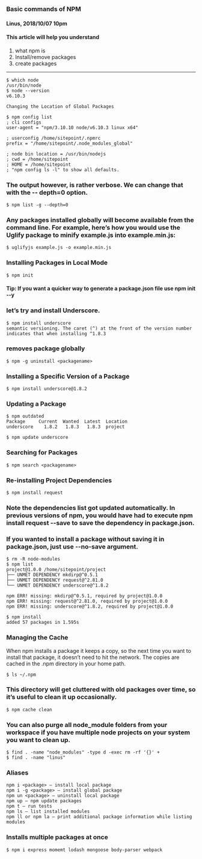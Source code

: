 ### Basic commands of NPM
#### Linus, 2018/10/07 10pm
#### This article will help you understand
1. what npm is
2. Install/remove packages
3. create packages

---

```
$ which node
/usr/bin/node
$ node --version
v6.10.3

Changing the Location of Global Packages

$ npm config list
; cli configs
user-agent = "npm/3.10.10 node/v6.10.3 linux x64"

; userconfig /home/sitepoint/.npmrc
prefix = "/home/sitepoint/.node_modules_global"

; node bin location = /usr/bin/nodejs
; cwd = /home/sitepoint
; HOME = /home/sitepoint
; "npm config ls -l" to show all defaults.
```


### The output however, is rather verbose. We can change that with the -- depth=0 option.

    $ npm list -g --depth=0

### Any packages installed globally will become available from the command line. For example, here’s how you would use the Uglify package to minify example.js into example.min.js:

    $ uglifyjs example.js -o example.min.js

### Installing Packages in Local Mode
    $ npm init

#### Tip: If you want a quicker way to generate a package.json file use npm init --y



### let’s try and install Underscore.

    $ npm install underscore
    semantic versioning. The caret (^) at the front of the version number indicates that when installing ^1.8.3


### removes package globally
    $ npm -g uninstall <packagename>



### Installing a Specific Version of a Package
    $ npm install underscore@1.8.2


### Updating a Package

```
$ npm outdated
Package     Current  Wanted  Latest  Location
underscore    1.8.2   1.8.3   1.8.3  project

$ npm update underscore
```


### Searching for Packages
    $ npm search <packagename>

### Re-installing Project Dependencies

    $ npm install request

### Note the dependencies list got updated automatically. In previous versions of npm, you would have had to execute npm install request --save to save the dependency in package.json.

### If you wanted to install a package without saving it in package.json, just use --no-save argument.

```
$ rm -R node-modules
$ npm list
project@1.0.0 /home/sitepoint/project
├── UNMET DEPENDENCY mkdirp@^0.5.1
├── UNMET DEPENDENCY request@^2.81.0
└── UNMET DEPENDENCY underscore@^1.8.2

npm ERR! missing: mkdirp@^0.5.1, required by project@1.0.0
npm ERR! missing: request@^2.81.0, required by project@1.0.0
npm ERR! missing: underscore@^1.8.2, required by project@1.0.0

$ npm install
added 57 packages in 1.595s
```


### Managing the Cache
When npm installs a package it keeps a copy, so the next time you want to install that package, it doesn’t need to hit the network. The copies are cached in the .npm directory in your home path.

    $ ls ~/.npm


### This directory will get cluttered with old packages over time, so it’s useful to clean it up occasionally.

    $ npm cache clean


### You can also purge all node_module folders from your workspace if you have multiple node projects on your system you want to clean up.

    $ find . -name "node_modules" -type d -exec rm -rf '{}' +
    $ find . -name "linus"


### Aliases

```
npm i <package> – install local package
npm i -g <package> – install global package
npm un <package> – uninstall local package
npm up – npm update packages
npm t – run tests
npm ls – list installed modules
npm ll or npm la – print additional package information while listing modules
```


### Installs multiple packages at once

    $ npm i express momemt lodash mongoose body-parser webpack

